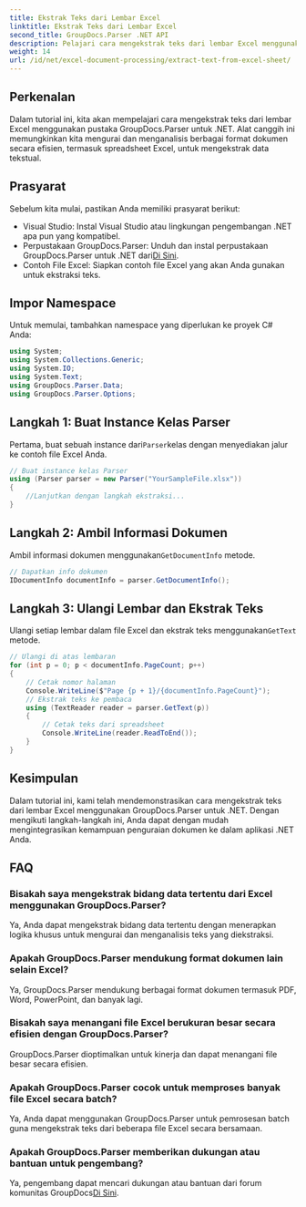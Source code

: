 ```yaml
---
title: Ekstrak Teks dari Lembar Excel
linktitle: Ekstrak Teks dari Lembar Excel
second_title: GroupDocs.Parser .NET API
description: Pelajari cara mengekstrak teks dari lembar Excel menggunakan GroupDocs.Parser untuk .NET. Langkah sederhana untuk ekstraksi teks yang efektif.
weight: 14
url: /id/net/excel-document-processing/extract-text-from-excel-sheet/
---
```

## Perkenalan
Dalam tutorial ini, kita akan mempelajari cara mengekstrak teks dari lembar Excel menggunakan pustaka GroupDocs.Parser untuk .NET. Alat canggih ini memungkinkan kita mengurai dan menganalisis berbagai format dokumen secara efisien, termasuk spreadsheet Excel, untuk mengekstrak data tekstual.
## Prasyarat
Sebelum kita mulai, pastikan Anda memiliki prasyarat berikut:
- Visual Studio: Instal Visual Studio atau lingkungan pengembangan .NET apa pun yang kompatibel.
-  Perpustakaan GroupDocs.Parser: Unduh dan instal perpustakaan GroupDocs.Parser untuk .NET dari[Di Sini](https://releases.groupdocs.com/parser/net/).
- Contoh File Excel: Siapkan contoh file Excel yang akan Anda gunakan untuk ekstraksi teks.

## Impor Namespace
Untuk memulai, tambahkan namespace yang diperlukan ke proyek C# Anda:
```csharp
using System;
using System.Collections.Generic;
using System.IO;
using System.Text;
using GroupDocs.Parser.Data;
using GroupDocs.Parser.Options;
```
## Langkah 1: Buat Instance Kelas Parser
 Pertama, buat sebuah instance dari`Parser`kelas dengan menyediakan jalur ke contoh file Excel Anda.
```csharp
// Buat instance kelas Parser
using (Parser parser = new Parser("YourSampleFile.xlsx"))
{
    //Lanjutkan dengan langkah ekstraksi...
}
```
## Langkah 2: Ambil Informasi Dokumen
 Ambil informasi dokumen menggunakan`GetDocumentInfo` metode.
```csharp
// Dapatkan info dokumen
IDocumentInfo documentInfo = parser.GetDocumentInfo();
```
## Langkah 3: Ulangi Lembar dan Ekstrak Teks
 Ulangi setiap lembar dalam file Excel dan ekstrak teks menggunakan`GetText` metode.
```csharp
// Ulangi di atas lembaran
for (int p = 0; p < documentInfo.PageCount; p++)
{
    // Cetak nomor halaman
    Console.WriteLine($"Page {p + 1}/{documentInfo.PageCount}");
    // Ekstrak teks ke pembaca
    using (TextReader reader = parser.GetText(p))
    {
        // Cetak teks dari spreadsheet
        Console.WriteLine(reader.ReadToEnd());
    }
}
```

## Kesimpulan
Dalam tutorial ini, kami telah mendemonstrasikan cara mengekstrak teks dari lembar Excel menggunakan GroupDocs.Parser untuk .NET. Dengan mengikuti langkah-langkah ini, Anda dapat dengan mudah mengintegrasikan kemampuan penguraian dokumen ke dalam aplikasi .NET Anda.

## FAQ
### Bisakah saya mengekstrak bidang data tertentu dari Excel menggunakan GroupDocs.Parser?
Ya, Anda dapat mengekstrak bidang data tertentu dengan menerapkan logika khusus untuk mengurai dan menganalisis teks yang diekstraksi.
### Apakah GroupDocs.Parser mendukung format dokumen lain selain Excel?
Ya, GroupDocs.Parser mendukung berbagai format dokumen termasuk PDF, Word, PowerPoint, dan banyak lagi.
### Bisakah saya menangani file Excel berukuran besar secara efisien dengan GroupDocs.Parser?
GroupDocs.Parser dioptimalkan untuk kinerja dan dapat menangani file besar secara efisien.
### Apakah GroupDocs.Parser cocok untuk memproses banyak file Excel secara batch?
Ya, Anda dapat menggunakan GroupDocs.Parser untuk pemrosesan batch guna mengekstrak teks dari beberapa file Excel secara bersamaan.
### Apakah GroupDocs.Parser memberikan dukungan atau bantuan untuk pengembang?
 Ya, pengembang dapat mencari dukungan atau bantuan dari forum komunitas GroupDocs[Di Sini](https://forum.groupdocs.com/c/parser/17).
